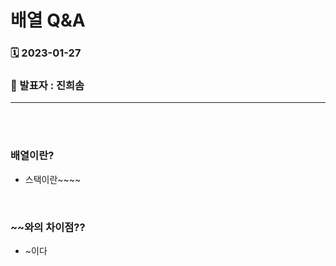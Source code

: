 # 배열 Q&A
### 🗓️ 2023-01-27
### 📌 발표자 : 진희솜
---
<br />
<br />

### 배열이란?
* 스택이란~~~~

<br />

### ~~와의 차이점??
* ~이다


